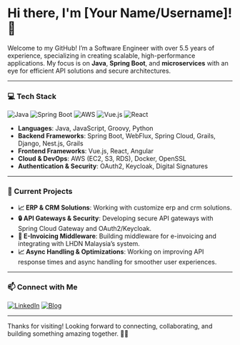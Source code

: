 # Hi there, I'm [Your Name/Username]! 👋

Welcome to my GitHub! I’m a Software Engineer with over 5.5 years of experience, specializing in creating scalable, high-performance applications. My focus is on **Java**, **Spring Boot**, and **microservices** with an eye for efficient API solutions and secure architectures.

---

### 💻 Tech Stack
![Java](https://img.shields.io/badge/Java-ED8B00?style=for-the-badge&logo=java&logoColor=white)
![Spring Boot](https://img.shields.io/badge/Spring%20Boot-6DB33F?style=for-the-badge&logo=spring-boot&logoColor=white)
![AWS](https://img.shields.io/badge/AWS-FF9900?style=for-the-badge&logo=amazon-aws&logoColor=white)
![Vue.js](https://img.shields.io/badge/Vue.js-4FC08D?style=for-the-badge&logo=vue-dot-js&logoColor=white)
![React](https://img.shields.io/badge/React-20232A?style=for-the-badge&logo=react&logoColor=61DAFB)

- **Languages**: Java, JavaScript, Groovy, Python
- **Backend Frameworks**: Spring Boot, WebFlux, Spring Cloud, Grails, Django, Nest.js, Grails 
- **Frontend Frameworks**: Vue.js, React, Angular
- **Cloud & DevOps**: AWS (EC2, S3, RDS), Docker, OpenSSL
- **Authentication & Security**: OAuth2, Keycloak, Digital Signatures

---

### 🚀 Current Projects
- **📈 ERP & CRM Solutions**: Working with customize erp and crm solutions.
- **🔒 API Gateways & Security**: Developing secure API gateways with Spring Cloud Gateway and OAuth2/Keycloak.
- **📄 E-Invoicing Middleware**: Building middleware for e-invoicing and integrating with LHDN Malaysia’s system.
- **📈 Async Handling & Optimizations**: Working on improving API response times and async handling for smoother user experiences.

---

### 📫 Connect with Me
[![LinkedIn](https://img.shields.io/badge/LinkedIn-%230077B5.svg?&style=for-the-badge&logo=linkedin&logoColor=white)](https://linkedin.com/in/shohanur-rahman-674897180/)
[![Blog](https://img.shields.io/badge/Blog-21759B?style=for-the-badge&logo=hashnode&logoColor=white)](https://hashnode.com/@shohanur)

---

Thanks for visiting! Looking forward to connecting, collaborating, and building something amazing together. 🚀✨
